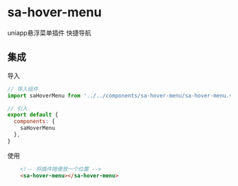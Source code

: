 # sa-hover-menu

uniapp悬浮菜单插件 快捷导航

## 集成

导入
``` js 
// 导入组件
import saHoverMenu from '../../components/sa-hover-menu/sa-hover-menu.vue';

// 引入
export default {
  components: {
    saHoverMenu
  },
}
```

使用
``` html 
    <!-- 将插件随便放一个位置 -->
    <sa-hover-menu></sa-hover-menu>
```
